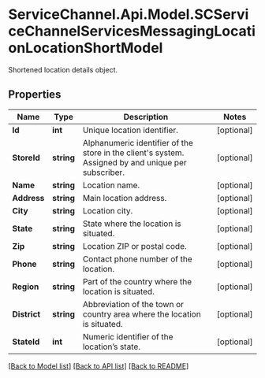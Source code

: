 # ServiceChannel.Api.Model.SCServiceChannelServicesMessagingLocationLocationShortModel
Shortened location details object.

## Properties

Name | Type | Description | Notes
------------ | ------------- | ------------- | -------------
**Id** | **int** | Unique location identifier. | [optional] 
**StoreId** | **string** | Alphanumeric identifier of the store in the client&#39;s system. Assigned by and unique per subscriber. | [optional] 
**Name** | **string** | Location name. | [optional] 
**Address** | **string** | Main location address. | [optional] 
**City** | **string** | Location city. | [optional] 
**State** | **string** | State where the location is situated. | [optional] 
**Zip** | **string** | Location ZIP or postal code. | [optional] 
**Phone** | **string** | Contact phone number of the location. | [optional] 
**Region** | **string** | Part of the country where the location is situated. | [optional] 
**District** | **string** | Abbreviation of the town or country area where the location is situated. | [optional] 
**StateId** | **int** | Numeric identifier of the location’s state. | [optional] 

[[Back to Model list]](../README.md#documentation-for-models) [[Back to API list]](../README.md#documentation-for-api-endpoints) [[Back to README]](../README.md)

